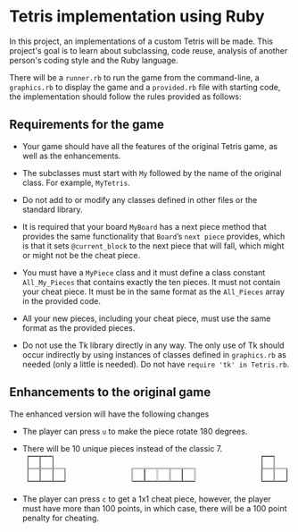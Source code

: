 # Tetris implementation using Ruby
In this project, an implementations of a custom Tetris will be made. This project's goal is to learn about subclassing, code reuse, analysis of another person's coding style and the Ruby language.

There will be a `runner.rb` to run the game from the command-line, a `graphics.rb` to display the game and a `provided.rb` file with starting code, the implementation should follow the rules provided as follows:

## Requirements for the game
* Your game should have all the features of the original Tetris game, as well as the enhancements.

* The subclasses must start with `My` followed by the name of the original class. For example, `MyTetris`.

* Do not add to or modify any classes defined in other files or the standard library.

* It is required that your board `MyBoard` has a next piece method that provides the same functionality
that `Board`’s `next piece` provides, which is that it sets `@current_block` to the next piece that will
fall, which might or might not be the cheat piece.

* You must have a `MyPiece` class and it must define a class constant `All_My_Pieces` that contains exactly
the ten pieces. It must not contain your cheat piece. It must be in the same format as the `All_Pieces` array in the
provided code.
* All your new pieces, including your cheat piece, must use the same format as the provided pieces.

* Do not use the Tk library directly in any way. The only use of Tk should occur indirectly by using instances of classes defined in `graphics.rb` as needed (only a little is needed). Do not have `require 'tk' in Tetris.rb`.

## Enhancements to the original game
The enhanced version will have the following changes

* The player can press `u` to make the piece rotate 180 degrees.

* There will be 10 unique pieces instead of the classic 7.
![New pieces](https://github.com/rokobo/Tetris-game/blob/master/data/pieces.png?raw=true)
* The player can press `c` to get a 1x1 cheat piece, however, the player must have more than 100 points, in which case, there will be a 100 point penalty for cheating.


